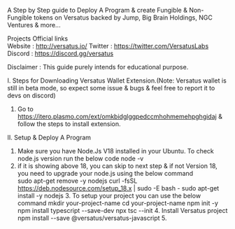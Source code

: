 A Step by Step guide to Deploy A Program & create Fungible & Non-Fungible tokens on Versatus backed by Jump, Big Brain Holdings, NGC Ventures & more...

Projects Official links  
   Website : http://versatus.io/
   Twitter : https://twitter.com/VersatusLabs
   Discord : https://discord.gg/versatus

Disclaimer : This guide purely intends for educational purpose.

I. Steps for Downloading Versatus Wallet Extension.(Note: Versatus wallet is still in beta mode, so expect some issue & bugs & feel free to report it to devs on discord)

   1. Go to https://itero.plasmo.com/ext/omkbidglggpedccmhohmemehpghgidaj & follow the steps to install extension.

II. Setup & Deploy A Program

   1. Make sure you have Node.Js V18 installed in your Ubuntu. To check node.js version run the below code
            node -v
   2. if it is showing above 18, you can skip to next step & if not Version 18, you need to upgrade your node.js using the below command  
            sudo apt-get remove -y nodejs
            curl -fsSL https://deb.nodesource.com/setup_18.x | sudo -E bash -
      		sudo apt-get install -y nodejs
	3. To setup your project you can use the below command
      		mkdir your-project-name
				cd your-project-name
				npm init -y
				npm install typescript --save-dev
				npx tsc --init
	4. Install Versatus project
				npm install --save @versatus/versatus-javascript
	5. 
      

